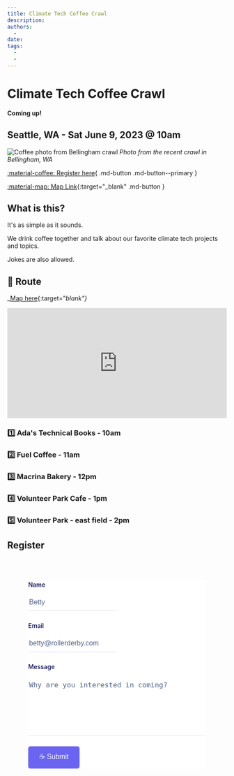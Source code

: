 ```yaml
---
title: Climate Tech Coffee Crawl
description:
authors:
  - 
date: 
tags:
  -
  -
---
```


# Climate Tech Coffee Crawl

**Coming up!**

## **Seattle, WA - Sat June 9, 2023 @ 10am**

![Coffee photo from Bellingham crawl](/img/belligham-climate-tech-coffee-crawl.jpg)
_Photo from the recent crawl in Bellingham, WA_

[:material-coffee: Register here](#register){ .md-button .md-button--primary }

[:material-map: Map Link](https://goo.gl/maps/uNgLbcHA38XQ38iv6){:target="_blank" .md-button }

## What is this?

It's as simple as it sounds.

We drink coffee together and talk about our favorite climate tech projects and topics.

Jokes are also allowed.

## 🏁 Route

_[Map here](https://www.google.com/maps/dir/Ada's+Technical+Books+and+Cafe,+425+15th+Ave+E,+Seattle,+WA+98112/Fuel+Coffee,+19th+Avenue+East,+Seattle,+WA/Macrina+Bakery+%26+Cafe,+19th+Avenue+East,+Seattle,+WA/Volunteer+Park+Cafe+%26+Pantry,+1501+17th+Ave+E,+Seattle,+WA+98112/@47.627582,-122.3150626,16z/data=!3m1!4b1!4m26!4m25!1m5!1m1!1s0x5490152efda744b9:0xab8510e7a942511a!2m2!1d-122.312839!2d47.6226895!1m5!1m1!1s0x549014d580504b5d:0x79d73ee7a01b89a4!2m2!1d-122.3069444!2d47.6247222!1m5!1m1!1s0x5490158dd990b353:0x1717f061b6837dc5!2m2!1d-122.3069826!2d47.6265598!1m5!1m1!1s0x549015dd838b612d:0x30827be27626f211!2m2!1d-122.3100379!2d47.6324459!3e2){:target="_blank"}_

<div class="google-map">
     <iframe src="https://www.google.com/maps/embed?pb=!1m44!1m12!1m3!1d5377.8499922788!2d-122.31604775251286!3d47.62758921544634!2m3!1f0!2f0!3f0!3m2!1i1024!2i768!4f13.1!4m29!3e2!4m5!1s0x5490152efda744b9%3A0xab8510e7a942511a!2sAda&#39;s%20Technical%20Books%20and%20Cafe%2C%20425%2015th%20Ave%20E%2C%20Seattle%2C%20WA%2098112!3m2!1d47.6226895!2d-122.312839!4m5!1s0x549014d580504b5d%3A0x79d73ee7a01b89a4!2sFuel%20Coffee%2C%2019th%20Avenue%20East%2C%20Seattle%2C%20WA!3m2!1d47.6247222!2d-122.30694439999999!4m5!1s0x5490158dd990b353%3A0x1717f061b6837dc5!2sMacrina%20Bakery%20%26%20Cafe%2C%2019th%20Avenue%20East%2C%20Seattle%2C%20WA!3m2!1d47.626559799999995!2d-122.3069826!4m5!1s0x549015dd838b612d%3A0x30827be27626f211!2sVolunteer%20Park%20Cafe%20%26%20Pantry%2C%201501%2017th%20Ave%20E%2C%20Seattle%2C%20WA%2098112!3m2!1d47.6324459!2d-122.3100379!4m3!3m2!1d47.6312145!2d-122.3148514!5e0!3m2!1sen!2sus!4v1684357027661!5m2!1sen!2sus" width="600" height="450" style="border:0;" allowfullscreen="" loading="lazy" referrerpolicy="no-referrer-when-downgrade"></iframe>
</div>

### 1️⃣ Ada's Technical Books - **10am**

### 2️⃣ Fuel Coffee - **11am**

### 3️⃣ Macrina Bakery - **12pm**

### 4️⃣ Volunteer Park Cafe - **1pm**

### 5️⃣ Volunteer Park - east field - **2pm**


## Register

<form name="coffee-crawl" method="POST" netlify-honeypot="bot-field" data-netlify="true">
  <div hidden aria-hidden="true">
    <label>
      Don’t fill this out if you're human: 
      <input name="bot-field" />
    </label>
  </div>
<div class="formbold-main-wrapper">
  <div class="formbold-form-wrapper">
        <div class="formbold-input-flex">
          <div>
              <input
              type="text"
              name="name"
              id="name"
              placeholder="Betty"
              class="formbold-form-input"
              />
              <label for="name" class="formbold-form-label"> Name </label>
          </div>
        </div>
        <div class="formbold-input-flex">
          <div>
              <input
              type="email"
              name="email"
              id="email"
              placeholder="betty@rollerderby.com"
              class="formbold-form-input"
              />
              <label for="email" class="formbold-form-label"> Email </label>
          </div>
        </div>
        <div class="formbold-textarea">
            <textarea
                rows="6"
                name="message"
                id="message"
                placeholder="Why are you interested in coming?"
                class="formbold-form-input"
            ></textarea>
            <label for="message" class="formbold-form-label"> Message </label>
        </div>
        <button class="formbold-btn">
           ☕️ Submit
        </button>
    </form>
  </div>
</div>
</form>



<style>
  .formbold-main-wrapper {
    display: flex;
    align-items: center;
    justify-content: center;
    padding: 48px;
  }

  .formbold-form-wrapper {
    margin: 0 auto;
    max-width: 550px;
    width: 100%;
    background: white;
  }

  .formbold-input-flex {
    display: flex;
    gap: 20px;
    margin-bottom: 22px;
  }
  .formbold-input-flex > div {
    width: 50%;
    display: flex;
    flex-direction: column-reverse;
  }
  .formbold-textarea {
    display: flex;
    flex-direction: column-reverse;
  }

  .formbold-form-input {
    width: 100%;
    padding-bottom: 10px;
    border: none;
    border-bottom: 1px solid #DDE3EC;
    background: #FFFFFF;
    font-weight: 500;
    font-size: 16px;
    color: #07074D;
    outline: none;
    resize: none;
  }
  .formbold-form-input::placeholder {
    color: #536387;
  }
  .formbold-form-input:focus {
    border-color: #6A64F1;
  }
  .formbold-form-label {
    color: #07074D;
    font-weight: 500;
    font-size: 14px;
    line-height: 24px;
    display: block;
    margin-bottom: 18px;
  }
  .formbold-form-input:focus + .formbold-form-label {
    color: #6A64F1;
  }

  .formbold-input-file {
    margin-top: 30px;
  }
  .formbold-input-file input[type="file"] {
    position: absolute;
    top: 6px;
    left: 0;
    z-index: -1;
  }
  .formbold-input-file .formbold-input-label {
    display: flex;
    align-items: center;
    gap: 10px;
    position: relative;
  }

  .formbold-filename-wrapper {
    display: flex;
    flex-direction: column;
    gap: 6px;
    margin-bottom: 22px;
  }
  .formbold-filename {
    display: flex;
    align-items: center;
    justify-content: space-between;
    font-size: 14px;
    line-height: 24px;
    color: #536387;
  }
  .formbold-filename svg {
    cursor: pointer;
  }

  .formbold-btn {
    font-size: 16px;
    border-radius: 5px;
    padding: 12px 25px;
    border: none;
    font-weight: 500;
    background-color: #6A64F1;
    color: white;
    cursor: pointer;
    margin-top: 25px;
  }
  .formbold-btn:hover {
    box-shadow: 0px 3px 8px rgba(0, 0, 0, 0.05);
  }

  .google-map {
    padding-bottom: 50%;
    position: relative;
  }

  .google-map iframe {
     height: 100%;
     width: 100%;
     left: 0;
     top: 0;
     position: absolute;
}

</style>